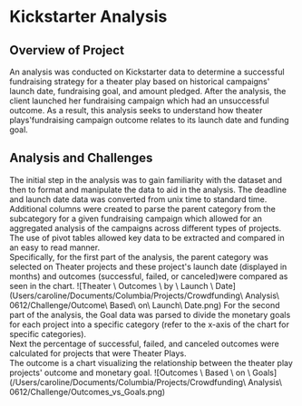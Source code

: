 # Kickstarter Analysis
## Overview of Project 
An analysis was conducted on Kickstarter data to determine a successful fundraising strategy for a theater play based on historical campaigns' launch date, fundraising goal, and amount pledged.   After the analysis, the client launched her fundraising campaign which had an unsuccessful outcome.  As a result, this analysis seeks to understand how theater plays'fundraising campaign outcome relates to its launch date and funding goal.
## Analysis and Challenges
The initial step in the analysis was to gain familiarity with the dataset and then to format and manipulate the data to aid in the analysis. 
The deadline and launch date data was converted from unix time to standard time.  
Additional columns were created to parse the parent category from the subcategory for a given fundraising campaign which allowed for an aggregated analysis of the campaigns across different types of projects.
The use of pivot tables allowed key data to be extracted and compared in an easy to read manner.  
Specifically, for the first part of the analysis, the parent category was selected on Theater projects and these project's launch date (displayed in months) and outcomes (successful, failed, or canceled)were compared as seen in the chart.
![Theater \ Outcomes \ by \ Launch \ Date](Users/caroline/Documents/Columbia/Projects/Crowdfunding\ Analysis\ 0612/Challenge/Outcome\ Based\ on\ Launch\ Date.png)
For the second part of the analysis, the Goal data was parsed to divide the monetary goals for each project into a specific category  (refer to the x-axis of the chart for specific categories).  
Next the percentage of successful, failed, and canceled outcomes were calculated for projects that were Theater Plays.  
The outcome is a chart visualizing the relationship between the theater play projects' outcome and monetary goal.
![Outcomes \ Based \ on \ Goals](/Users/caroline/Documents/Columbia/Projects/Crowdfunding\ Analysis\ 0612/Challenge/Outcomes_vs_Goals.png)

